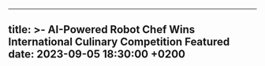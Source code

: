  ---
title: >-
    AI-Powered Robot Chef Wins International Culinary Competition
    <span class="badge badge-pill badge-info">Featured</span>
date: 2023-09-05 18:30:00 +0200
---
